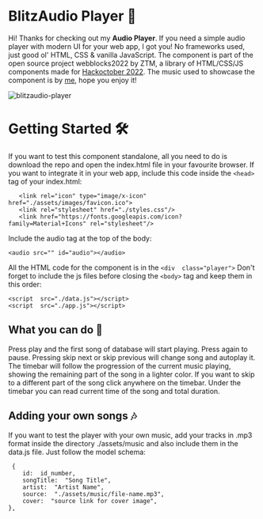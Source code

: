 # BlitzAudio Player 🎵

Hi! Thanks for checking out my **Audio Player**. 
If you need a simple audio player with modern UI for your web app, I got you!
No frameworks used, just good ol' HTML, CSS & vanilla JavaScript.
The component is part of the open source project webblocks2022 by ZTM, a library of HTML/CSS/JS components made for [Hackoctober 2022](https://hacktoberfest.com/).
The music used to showcase the component is by [me](https://www.blitzaudio.it/), hope you enjoy it!

![blitzaudio-player](https://i.ibb.co/ySQw6Yk/icon.jpg)

# Getting Started 🛠

If you want to test this component standalone, all you need to do is download the repo and open the index.html file in your favourite browser. 
If you want to integrate it in your web app, include this code inside the `<head>` tag of your index.html:

       <link rel="icon" type="image/x-icon" href="./assets/images/favicon.ico">
       <link rel="stylesheet" href="./styles.css"/>
       <link href="https://fonts.googleapis.com/icon?family=Material+Icons" rel="stylesheet"/>


Include the audio tag at the top of the body:

    <audio src="" id="audio"></audio>

All the HTML code for the component is in the `<div  class="player">`
Don't forget to include the js files before closing the `<body>` tag and keep them in this order:

    <script  src="./data.js"></script>  
    <script  src="./app.js"></script>


## What you can do 📀

Press play and the first song of database will start playing. Press again to pause. 
Pressing skip next or skip previous will change song and autoplay it. 
The timebar will follow the progression of the current music playing, showing the remaining part of the song in a lighter color. If you want to skip to a different part of the song click anywhere on the timebar.
Under the timebar you can read current time of the song and total duration.

## Adding your own songs 🎶 

If you want to test the player with your own music, add your tracks in .mp3 format inside the directory ./assets/music and also include them in the data.js file. Just follow the model schema:

     { 
        id:  id_number, 
        songTitle:  "Song Title", 
        artist:  "Artist Name",
        source:  "./assets/music/file-name.mp3", 
        cover:  "source link for cover image", 
    },

